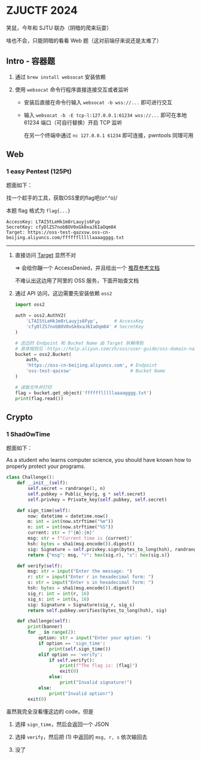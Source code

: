 # ZJUCTF 2024

笑鼠，今年和 SJTU 联办（阴暗的爬来玩耍）

啥也不会，只能阴暗的看看 Web 题（这对前端仔来说还是太难了）

## Intro - 容器题

1. 通过 `brew install websocat` 安装依赖

2. 使用 `websocat` 命令行程序直接连接交互或者监听

    - 安装后直接在命令行输入 `websocat -b wss://...` 即可进行交互

    - 输入 `websocat -b -E tcp-l:127.0.0.1:61234 wss://...` 即可在本地 61234 端口（可自行替换）开启 TCP 监听
  
        在另一个终端中通过 `nc 127.0.0.1 61234` 即可连接，pwntools 同理可用

## Web

### 1 easy Pentest (125Pt)

题面如下：

找一个趁手的工具，获取OSS里的flag吧(o^.^o)/

本题 flag 格式为 `flag{...}`

```text
AccessKey: LTAI5tLeHk1m8rLauyjs6Fyp
SecretKey: cfyDlZS7nobBOV0xGk0xaJ6IaOqm84
Target: https://oss-test-qazxsw.oss-cn-beijing.aliyuncs.com/fffffflllllaaaagggg.txt
```
---

1. 直接访问 [Target](https://oss-test-qazxsw.oss-cn-beijing.aliyuncs.com/fffffflllllaaaagggg.txt) 显然不对

    => 会给你蹦一个 AccessDenied，并且给出一个 [推荐参考文档](https://api.aliyun.com/troubleshoot?q=0003-00000005)

    不难认出这边用了阿里的 OSS 服务，下面开始查文档

2. 通过 API 访问，这边需要先安装依赖 `oss2`

    ```python
    import oss2

    auth = oss2.AuthV2(
        'LTAI5tLeHk1m8rLauyjs6Fyp',      # AccessKey
        'cfyDlZS7nobBOV0xGk0xaJ6IaOqm84' # SecretKey
    )

    # 这边的 Endpoint 和 Bucket Name 由 Target 拆解得到
    # 具体规则见：https://help.aliyun.com/zh/oss/user-guide/oss-domain-names
    bucket = oss2.Bucket(
        auth, 
        'https://oss-cn-beijing.aliyuncs.com', # Endpoint
        'oss-test-qazxsw'                      # Bucket Name
    )

    # 读取文件并打印
    flag = bucket.get_object('fffffflllllaaaagggg.txt')
    print(flag.read())

## Crypto

### 1 ShadOwTime

题面如下：

As a student who learns computer science, you should have known how to properly protect your programs.

```python
class Challenge():
    def __init__(self):
        self.secret = randrange(1, n)
        self.pubkey = Public_key(g, g * self.secret)
        self.privkey = Private_key(self.pubkey, self.secret)

    def sign_time(self):
        now: datetime = datetime.now()
        m: int = int(now.strftime("%m"))
        n: int = int(now.strftime("%S"))
        current: str = f"{m}:{n}"
        msg: str = f"Current time is {current}"
        hsh: bytes = sha1(msg.encode()).digest()
        sig: Signature = self.privkey.sign(bytes_to_long(hsh), randrange(1, n))
        return {"msg": msg, "r": hex(sig.r), "s": hex(sig.s)}

    def verify(self):
        msg: str = input("Enter the message: ")
        r: str = input("Enter r in hexadecimal form: ")
        s: str = input("Enter s in hexadecimal form: ")
        hsh: bytes = sha1(msg.encode()).digest()
        sig_r: int = int(r, 16)
        sig_s: int = int(s, 16)
        sig: Signature = Signature(sig_r, sig_s)
        return self.pubkey.verifies(bytes_to_long(hsh), sig)

    def challenge(self):
        print(banner)
        for _ in range(2):
            option: str = input("Enter your option: ")
            if option == 'sign_time':
                print(self.sign_time())
            elif option == 'verify':
                if self.verify():
                    print(f"The flag is: {flag}")
                    exit(0)
                else:
                    print("Invalid signature!")
            else:
                print("Invalid option!")
        exit(0)
```

虽然我完全没看懂这边的 code，但是

1. 选择 `sign_time`，然后会返回一个 JSON

2. 选择 `verify`，然后把 (1) 中返回的 `msg, r, s` 依次输回去

3. 没了